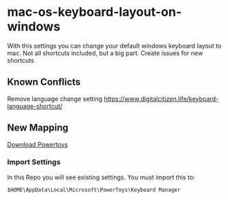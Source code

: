 # mac-os-keyboard-layout-on-windows
With this settings you can change your default windows keyboard layout to mac. Not all shortcuts included, but a big part. Create issues for new shortcuts
## Known Conflicts
Remove language change setting
https://www.digitalcitizen.life/keyboard-language-shortcut/

## New Mapping

[Download Powertoys](https://github.com/microsoft/PowerToys)

### Import Settings
In this Repo you will see existing settings. 
You must import this to:
```
$HOME\AppData\Local\Microsoft\PowerToys\Keyboard Manager
```
